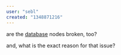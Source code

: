 ```yaml
---
user: "sebl"
created: "1348871216"
---
```


are the [database](https://github.com/vvvv/vvvv-sdk/tree/develop/vvvv45/addonpack/src/nodes/plugins/Network/Databases) nodes broken, too?

and, what is  the exact reason for that issue?
